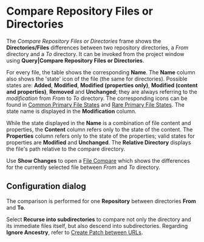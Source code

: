 # Compare Repository Files or Directories

The *Compare Repository Files or Directories* frame shows the
**Directories/Files** differences between two repository directories, a
*From* directory and a *To* directory. It can be invoked from the
project window using **Query\|Compare Repository Files or Directories**.

For every file, the table shows the corresponding **Name**. The **Name**
column also shows the 'state' icon of the file (the same for
directories). Possible states are: **Added**, **Modified**, **Modified
(properties only)**, **Modified (content and properties)**, **Removed**
and **Unchanged**; they are always referring to the *modification* from
*From* to *To* directory. The corresponding icons can be found in
[Common Primary File States](Directory-Tree-and-File-Table.md#common-primary-file-states)
and [Rare Primary File States](Directory-Tree-and-File-Table.md#common-primary-file-states2).
The state name is displayed in the **Modification** column.

While the state displayed in the **Name** is a combination of file
content and properties, the **Content** column refers only to the state
of the content. The **Properties** column refers only to the state of
the properties; valid states for properties are **Modified** and
**Unchanged**. The **Relative Directory** displays the file's path
relative to the compare directory.

Use **Show Changes** to open a [File Compare](File-Compare.md#FileCompare-file-compare) which shows
the differences for the currently selected file between *From* and *To*
directory.

## Configuration dialog

The comparison is performed for one **Repository** between directories
**From** and **To**.

Select **Recurse into subdirectories** to compare not only the directory
and its immediate files itself, but also descend into subdirectories.
Regarding **Ignore Ancestry**, refer to [Create Patch between URLs](https://www.syntevo.com/doc/display/SUWIP/Create+Patch+between+URLs#CreatePatchbetweenURLs-commands.create-patch-between-urls).
